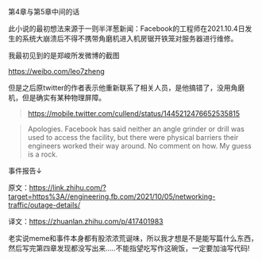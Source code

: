 第4章与第5章中间的话

此小说的最初想法来源于一则半洋葱新闻：Facebook的工程师在2021.10.4日发生的系统大崩溃后不得不携带角磨机进入机房锯开铁笼对服务器进行维修。

我最初见到的是郑峻所发微博的截图

https://weibo.com/leo7zheng

但是之后原twitter的作者表示他重新联系了相关人员，是他搞错了，没用角磨机，但是确实有某种物理屏障。

>https://mobile.twitter.com/cullend/status/1445212476652535815

> Apologies. Facebook has said neither an angle grinder or drill was used to access the facility, but there were physical barriers their engineers worked their way around.
> No comment on how.
> My guess is a rock.

事件报告↓

原文：https://link.zhihu.com/?target=https%3A//engineering.fb.com/2021/10/05/networking-traffic/outage-details/

译文：https://zhuanlan.zhihu.com/p/417401983

老实说meme和事件本身都有股浓浓荒诞味，所以我才想是不是能写篇什么东西，然后写完第四章发现都没写出来.....不能指望吃写作这碗饭，一定要加油写代码!



